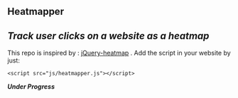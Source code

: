 ## Heatmapper
***Track user clicks on a website as a heatmap***
---
This repo is inspired by : [jQuery-heatmap](https://github.com/onatuner/jQuery-heatmap) .
Add the script in your website by just:
	
	<script src="js/heatmapper.js"></script>

***Under Progress***

